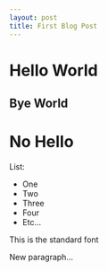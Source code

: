 ```yaml
---
layout: post
title: First Blog Post
---
```

# Hello World

## Bye World

# No Hello

List:
- One
- Two
- Three
- Four
- Etc...

This is the standard font

New paragraph...